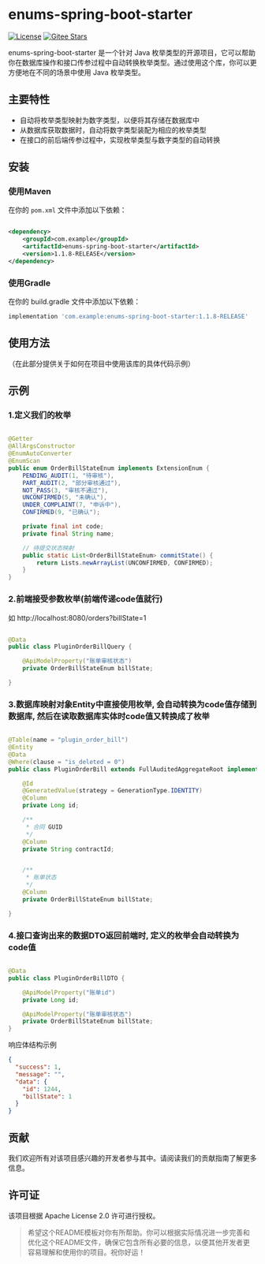 # enums-spring-boot-starter

[![License](https://img.shields.io/badge/license-Apache%202.0-blue)](LICENSE)
[![Gitee Stars](https://gitee.com/zc_oss/enums-spring-boot-starter/badge/star.svg?theme=dark)](https://gitee.com/zc_oss/enums-spring-boot-starter)

enums-spring-boot-starter 是一个针对 Java 枚举类型的开源项目，它可以帮助你在数据库操作和接口传参过程中自动转换枚举类型。通过使用这个库，你可以更方便地在不同的场景中使用 Java 枚举类型。

## 主要特性

- 自动将枚举类型映射为数字类型，以便将其存储在数据库中
- 从数据库获取数据时，自动将数字类型装配为相应的枚举类型
- 在接口的前后端传参过程中，实现枚举类型与数字类型的自动转换

## 安装

### 使用Maven

在你的 `pom.xml` 文件中添加以下依赖：

```xml

<dependency>
    <groupId>com.example</groupId>
    <artifactId>enums-spring-boot-starter</artifactId>
    <version>1.1.8-RELEASE</version>
</dependency>
```

### 使用Gradle

在你的 build.gradle 文件中添加以下依赖：

```groovy
implementation 'com.example:enums-spring-boot-starter:1.1.8-RELEASE'
```

## 使用方法

（在此部分提供关于如何在项目中使用该库的具体代码示例）

## 示例

### 1.定义我们的枚举

```java

@Getter
@AllArgsConstructor
@EnumAutoConverter
@EnumScan
public enum OrderBillStateEnum implements ExtensionEnum {
    PENDING_AUDIT(1, "待审核"),
    PART_AUDIT(2, "部分审核通过"),
    NOT_PASS(3, "审核不通过"),
    UNCONFIRMED(5, "未确认"),
    UNDER_COMPLAINT(7, "申诉中"),
    CONFIRMED(9, "已确认");

    private final int code;
    private final String name;

    // 待提交状态映射
    public static List<OrderBillStateEnum> commitState() {
        return Lists.newArrayList(UNCONFIRMED, CONFIRMED);
    }
}
```

### 2.前端接受参数枚举(前端传递code值就行)

如 http://localhost:8080/orders?billState=1

```java

@Data
public class PluginOrderBillQuery {

    @ApiModelProperty("账单审核状态")
    private OrderBillStateEnum billState;

}
```

### 3.数据库映射对象Entity中直接使用枚举, 会自动转换为code值存储到数据库, 然后在读取数据库实体时code值又转换成了枚举

```java

@Table(name = "plugin_order_bill")
@Entity
@Data
@Where(clause = "is_deleted = 0")
public class PluginOrderBill extends FullAuditedAggregateRoot implements TeamData, Serializable {

    @Id
    @GeneratedValue(strategy = GenerationType.IDENTITY)
    @Column
    private Long id;

    /**
     * 合同 GUID
     */
    @Column
    private String contractId;


    /**
     * 账单状态
     */
    @Column
    private OrderBillStateEnum billState;

}
```

### 4.接口查询出来的数据DTO返回前端时, 定义的枚举会自动转换为code值

```java

@Data
public class PluginOrderBillDTO {

    @ApiModelProperty("账单id")
    private Long id;

    @ApiModelProperty("账单审核状态")
    private OrderBillStateEnum billState;
}
```
响应体结构示例
```json
{
  "success": 1,
  "message": "",
  "data": {
    "id": 1244,
    "billState": 1
  }
}
```
## 贡献

我们欢迎所有对该项目感兴趣的开发者参与其中。请阅读我们的贡献指南了解更多信息。

## 许可证

该项目根据 Apache License 2.0 许可进行授权。


> 希望这个README模板对你有所帮助。你可以根据实际情况进一步完善和优化这个README文件，确保它包含所有必要的信息，以便其他开发者更容易理解和使用你的项目。祝你好运！
